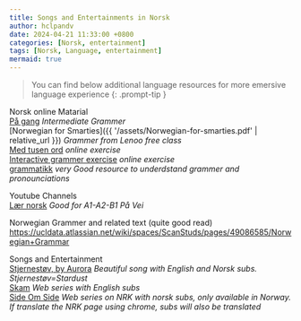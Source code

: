 ```yaml
---
title: Songs and Entertainments in Norsk 
author: hclpandv
date: 2024-04-21 11:33:00 +0800
categories: [Norsk, entertainment]
tags: [Norsk, Language, entertainment]
mermaid: true
---
```


> You can find below additional language resources for more emersive language experience 
{: .prompt-tip }

Norsk online Matarial  
[På gang](https://paagang.com/) *Intermediate Grammer*   
[Norwegian for Smarties]({{ '/assets/Norwegian-for-smarties.pdf' | relative_url }}) *Grammer from Lenoo free class*  
[Med tusen ord](https://mto.portfolio.no/) *online exercise*  
[Interactive grammer exercise](https://tekstlab.uio.no/igin/bm/) *online exercise*    
[grammatikk](https://grammatikk.com/) *very Good resource to underdstand grammer and pronounciations*

Youtube Channels  
[Lær norsk](https://www.youtube.com/@learn-norwegian-truong/playlists) *Good for A1-A2-B1 På Vei*  

Norwegian Grammer and related text (quite good read)    
https://ucldata.atlassian.net/wiki/spaces/ScanStuds/pages/49086585/Norwegian+Grammar

Songs and Entertainment  
[Stjernestøv, by Aurora](https://www.youtube.com/watch?v=3lFkDc6dFoY) *Beautiful song with English and Norsk subs. Stjernestøv=Stardust*  
[Skam](https://www.dailymotion.com/video/x54m3h7 ) *Web series with English subs*  
[Side Om Side](https://tv.nrk.no/serie/side-om-side/sesong/1) *Web series on NRK with norsk subs, only available in Norway. If translate the NRK page using chrome, subs will also be translated*   
